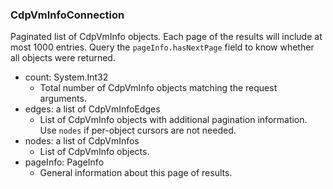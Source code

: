 ### CdpVmInfoConnection
Paginated list of CdpVmInfo objects. Each page of the results will include at most 1000 entries. Query the `pageInfo.hasNextPage` field to know whether all objects were returned.

- count: System.Int32
  - Total number of CdpVmInfo objects matching the request arguments.
- edges: a list of CdpVmInfoEdges
  - List of CdpVmInfo objects with additional pagination information. Use `nodes` if per-object cursors are not needed.
- nodes: a list of CdpVmInfos
  - List of CdpVmInfo objects.
- pageInfo: PageInfo
  - General information about this page of results.
